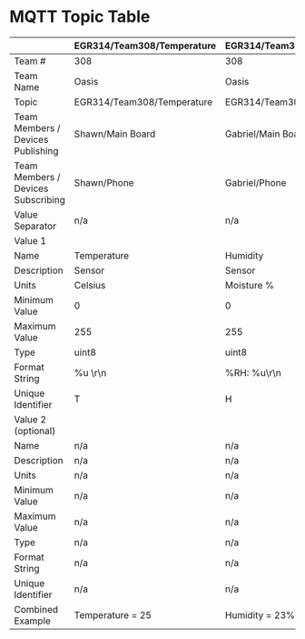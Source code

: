 # MQTT Topic Table

|          | EGR314/Team308/Temperature | EGR314/Team308/Humidity |
|----------|-----------------------------|-------------------------|
| Team #   | 308                         | 308                     |
| Team Name| Oasis                       | Oasis                   |
| Topic    | EGR314/Team308/Temperature  | EGR314/Team308/Humidity|
| Team Members / Devices Publishing | Shawn/Main Board   | Gabriel/Main Board    |
| Team Members / Devices Subscribing| Shawn/Phone        | Gabriel/Phone         |
| Value Separator | n/a                    | n/a                     |
| Value 1  |             |                 |
|   Name   | Temperature                 | Humidity               |
|   Description | Sensor                   | Sensor                 |
|   Units  | Celsius                     | Moisture %             |
|   Minimum Value | 0                      | 0                      |
|   Maximum Value | 255                    | 255                    |
|   Type   | uint8                       | uint8                  |
|   Format String | %u \r\n                | %RH: %u\r\n            |
|   Unique Identifier | T                   | H                      |
| Value 2 (optional) |           |          |
|   Name   | n/a                         | n/a                    |
|   Description | n/a                     | n/a                    |
|   Units  | n/a                         | n/a                    |
|   Minimum Value | n/a                   | n/a                    |
|   Maximum Value | n/a                   | n/a                    |
|   Type   | n/a                         | n/a                    |
|   Format String | n/a                    | n/a                    |
|   Unique Identifier | n/a                 | n/a                    |
| Combined Example | Temperature = 25       | Humidity = 23%        |
